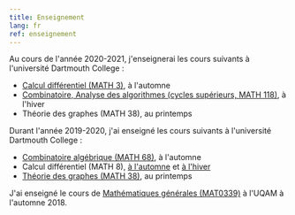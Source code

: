 ```yaml
---
title: Enseignement
lang: fr
ref: enseignement
---
```


Au cours de l'année 2020-2021, j'enseignerai les cours suivants à l'université Dartmouth College :
 * [Calcul différentiel (MATH 3)](https://math.dartmouth.edu/~m3f20), à l'automne
 * [Combinatoire, Analyse des algorithmes (cycles supérieurs, MATH 118)](https://canvas.dartmouth.edu/courses/44288), à l'hiver
 * Théorie des graphes (MATH 38), au printemps

Durant l'année 2019-2020, j'ai enseigné les cours suivants à l'université Dartmouth College :
 * [Combinatoire algébrique (MATH 68)](https://math.dartmouth.edu/~m68f19), à l'automne
 * Calcul différentiel (MATH 8), [à l'automne](https://math.dartmouth.edu/~m8f19) et [à l'hiver](https://math.dartmouth.edu/~m8w20)
 * [Théorie des graphes (MATH 38)](https://math.dartmouth.edu/~m38s20), au printemps

J'ai enseigné le cours de [Mathématiques générales (MAT0339)](mat0339.html) à l'UQAM à l'automne 2018.
